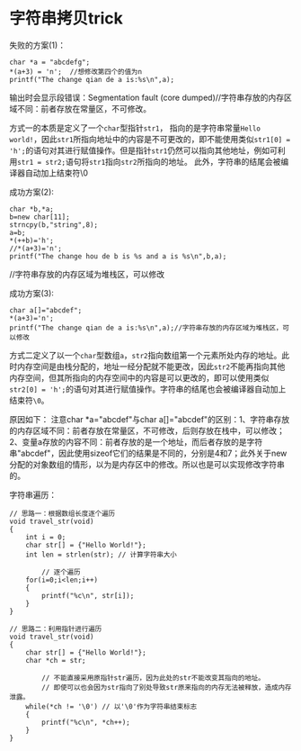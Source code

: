 # 字符串拷贝trick

失败的方案(1)：
```
char *a = "abcdefg";
*(a+3) = 'n';  //想修改第四个的值为n
printf("The change qian de a is:%s\n",a);
```

输出时会显示段错误：Segmentation fault (core dumped)//字符串存放的内存区域不同：前者存放在常量区，不可修改。

方式一的本质是定义了一个`char`型指针`str1`， 指向的是字符串常量`Hello world!`，因此`str1`所指向地址中的内容是不可更改的，即不能使用类似`str1[0] = 'h';`的语句对其进行赋值操作。但是指针`str1`仍然可以指向其他地址，例如可利用`str1 = str2;`语句将`str1`指向`str2`所指向的地址。 此外，字符串的结尾会被编译器自动加上结束符\0



成功方案(2):

```
char *b,*a;
b=new char[11];
strncpy(b,"string",8);
a=b;
*(++b)='h';
//*(a+3)='n';
printf("The change hou de b is %s and a is %s\n",b,a);
```

//字符串存放的内存区域为堆栈区，可以修改





成功方案(3):
```
char a[]="abcdef";
*(a+3)='n';
printf("The change qian de a is:%s\n",a);//字符串存放的内存区域为堆栈区，可以修改
```

方式二定义了以一个`char`型数组`a`，`str2`指向数组第一个元素所处内存的地址。此时内存空间是由栈分配的，地址一经分配就不能更改，因此`str2`不能再指向其他内存空间，但其所指向的内存空间中的内容是可以更改的，即可以使用类似`str2[0] = 'h';`的语句对其进行赋值操作。字符串的结尾也会被编译器自动加上结束符`\0`。



原因如下：
注意char *a="abcdef"与char a[]="abcdef"的区别：1、字符串存放的内存区域不同：前者存放在常量区，不可修改，后则存放在栈中，可以修改；2、变量a存放的内容不同：前者存放的是一个地址，而后者存放的是字符串"abcdef"，因此使用sizeof它们的结果是不同的，分别是4和7；此外关于new分配的对象数组的情形，以为是内存区中的修改。所以也是可以实现修改字符串的。

字符串遍历：

```
// 思路一：根据数组长度逐个遍历
void travel_str(void)
{
	int i = 0;
	char str[] = {"Hello World!"};
	int len = strlen(str); // 计算字符串大小
        
        // 逐个遍历
	for(i=0;i<len;i++)
	{
		printf("%c\n", str[i]);
	}
}

// 思路二：利用指针进行遍历
void travel_str(void)
{
	char str[] = {"Hello World!"};
	char *ch = str;
	
        // 不能直接采用原指针str遍历，因为此处的str不能改变其指向的地址。
        // 即使可以也会因为str指向了别处导致str原来指向的内存无法被释放，造成内存泄露。
	while(*ch != '\0') // 以'\0'作为字符串结束标志
	{
		printf("%c\n", *ch++);
	}
}
```


